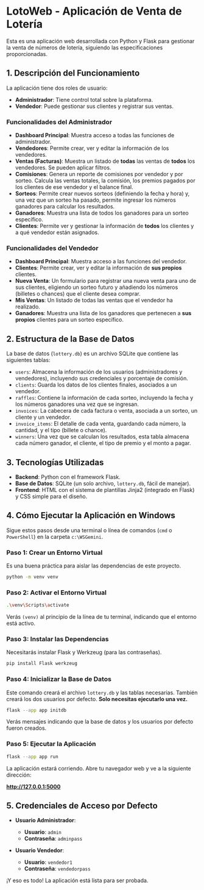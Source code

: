 
# LotoWeb - Aplicación de Venta de Lotería

Esta es una aplicación web desarrollada con Python y Flask para gestionar la venta de números de lotería, siguiendo las especificaciones proporcionadas.

## 1. Descripción del Funcionamiento

La aplicación tiene dos roles de usuario:

- **Administrador**: Tiene control total sobre la plataforma.
- **Vendedor**: Puede gestionar sus clientes y registrar sus ventas.

### Funcionalidades del Administrador

- **Dashboard Principal**: Muestra acceso a todas las funciones de administrador.
- **Vendedores**: Permite crear, ver y editar la información de los vendedores.
- **Ventas (Facturas)**: Muestra un listado de **todas** las ventas de **todos** los vendedores. Se pueden aplicar filtros.
- **Comisiones**: Genera un reporte de comisiones por vendedor y por sorteo. Calcula las ventas totales, la comisión, los premios pagados por los clientes de ese vendedor y el balance final.
- **Sorteos**: Permite crear nuevos sorteos (definiendo la fecha y hora) y, una vez que un sorteo ha pasado, permite ingresar los números ganadores para calcular los resultados.
- **Ganadores**: Muestra una lista de todos los ganadores para un sorteo específico.
- **Clientes**: Permite ver y gestionar la información de **todos** los clientes y a qué vendedor están asignados.

### Funcionalidades del Vendedor

- **Dashboard Principal**: Muestra acceso a las funciones del vendedor.
- **Clientes**: Permite crear, ver y editar la información de **sus propios** clientes.
- **Nueva Venta**: Un formulario para registrar una nueva venta para uno de sus clientes, eligiendo un sorteo futuro y añadiendo los números (billetes o chances) que el cliente desea comprar.
- **Mis Ventas**: Un listado de todas las ventas que el vendedor ha realizado.
- **Ganadores**: Muestra una lista de los ganadores que pertenecen a **sus propios** clientes para un sorteo específico.

## 2. Estructura de la Base de Datos

La base de datos (`lottery.db`) es un archivo SQLite que contiene las siguientes tablas:

- `users`: Almacena la información de los usuarios (administradores y vendedores), incluyendo sus credenciales y porcentaje de comisión.
- `clients`: Guarda los datos de los clientes finales, asociados a un vendedor.
- `raffles`: Contiene la información de cada sorteo, incluyendo la fecha y los números ganadores una vez que se ingresan.
- `invoices`: La cabecera de cada factura o venta, asociada a un sorteo, un cliente y un vendedor.
- `invoice_items`: El detalle de cada venta, guardando cada número, la cantidad, y el tipo (billete o chance).
- `winners`: Una vez que se calculan los resultados, esta tabla almacena cada número ganador, el cliente, el tipo de premio y el monto a pagar.

## 3. Tecnologías Utilizadas

- **Backend**: Python con el framework Flask.
- **Base de Datos**: SQLite (un solo archivo, `lottery.db`, fácil de manejar).
- **Frontend**: HTML con el sistema de plantillas Jinja2 (integrado en Flask) y CSS simple para el diseño.

## 4. Cómo Ejecutar la Aplicación en Windows

Sigue estos pasos desde una terminal o línea de comandos (`cmd` o `PowerShell`) en la carpeta `c:\WSGemini`.

### Paso 1: Crear un Entorno Virtual

Es una buena práctica para aislar las dependencias de este proyecto.

```bash
python -m venv venv
```

### Paso 2: Activar el Entorno Virtual

```bash
.\venv\Scripts\activate
```

Verás `(venv)` al principio de la línea de tu terminal, indicando que el entorno está activo.

### Paso 3: Instalar las Dependencias

Necesitarás instalar Flask y Werkzeug (para las contraseñas).

```bash
pip install Flask werkzeug
```

### Paso 4: Inicializar la Base de Datos

Este comando creará el archivo `lottery.db` y las tablas necesarias. También creará los dos usuarios por defecto. **Solo necesitas ejecutarlo una vez.**

```bash
flask --app app initdb
```

Verás mensajes indicando que la base de datos y los usuarios por defecto fueron creados.

### Paso 5: Ejecutar la Aplicación

```bash
flask --app app run
```

La aplicación estará corriendo. Abre tu navegador web y ve a la siguiente dirección:

**http://127.0.0.1:5000**

## 5. Credenciales de Acceso por Defecto

- **Usuario Administrador**:
  - **Usuario**: `admin`
  - **Contraseña**: `adminpass`

- **Usuario Vendedor**:
  - **Usuario**: `vendedor1`
  - **Contraseña**: `vendedorpass`

¡Y eso es todo! La aplicación está lista para ser probada.

